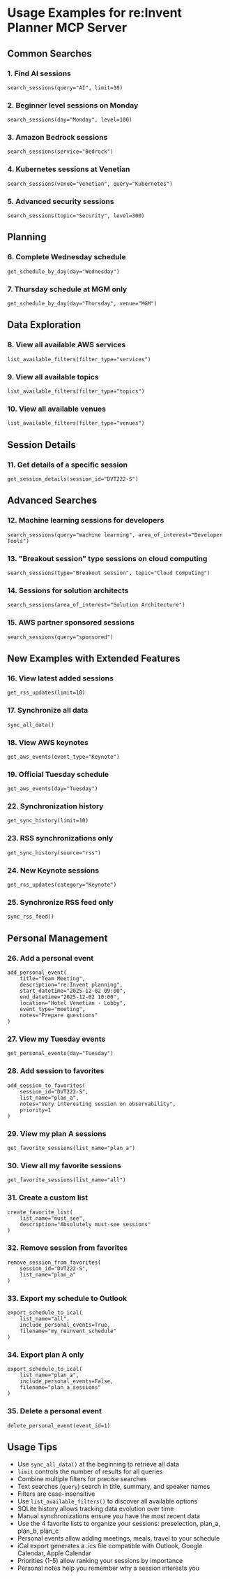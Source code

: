 # Usage Examples for re:Invent Planner MCP Server

## Common Searches

### 1. Find AI sessions
```
search_sessions(query="AI", limit=10)
```

### 2. Beginner level sessions on Monday
```
search_sessions(day="Monday", level=100)
```

### 3. Amazon Bedrock sessions
```
search_sessions(service="Bedrock")
```

### 4. Kubernetes sessions at Venetian
```
search_sessions(venue="Venetian", query="Kubernetes")
```

### 5. Advanced security sessions
```
search_sessions(topic="Security", level=300)
```

## Planning

### 6. Complete Wednesday schedule
```
get_schedule_by_day(day="Wednesday")
```

### 7. Thursday schedule at MGM only
```
get_schedule_by_day(day="Thursday", venue="MGM")
```

## Data Exploration

### 8. View all available AWS services
```
list_available_filters(filter_type="services")
```

### 9. View all available topics
```
list_available_filters(filter_type="topics")
```

### 10. View all available venues
```
list_available_filters(filter_type="venues")
```

## Session Details

### 11. Get details of a specific session
```
get_session_details(session_id="DVT222-S")
```

## Advanced Searches

### 12. Machine learning sessions for developers
```
search_sessions(query="machine learning", area_of_interest="Developer Tools")
```

### 13. "Breakout session" type sessions on cloud computing
```
search_sessions(type="Breakout session", topic="Cloud Computing")
```

### 14. Sessions for solution architects
```
search_sessions(area_of_interest="Solution Architecture")
```

### 15. AWS partner sponsored sessions
```
search_sessions(query="sponsored")
```

## New Examples with Extended Features

### 16. View latest added sessions
```
get_rss_updates(limit=10)
```

### 17. Synchronize all data
```
sync_all_data()
```

### 18. View AWS keynotes
```
get_aws_events(event_type="Keynote")
```

### 19. Official Tuesday schedule
```
get_aws_events(day="Tuesday")
```



### 22. Synchronization history
```
get_sync_history(limit=10)
```

### 23. RSS synchronizations only
```
get_sync_history(source="rss")
```

### 24. New Keynote sessions
```
get_rss_updates(category="Keynote")
```

### 25. Synchronize RSS feed only
```
sync_rss_feed()
```

## Personal Management

### 26. Add a personal event
```
add_personal_event(
    title="Team Meeting",
    description="re:Invent planning",
    start_datetime="2025-12-02 09:00",
    end_datetime="2025-12-02 10:00",
    location="Hotel Venetian - Lobby",
    event_type="meeting",
    notes="Prepare questions"
)
```

### 27. View my Tuesday events
```
get_personal_events(day="Tuesday")
```

### 28. Add session to favorites
```
add_session_to_favorites(
    session_id="DVT222-S",
    list_name="plan_a",
    notes="Very interesting session on observability",
    priority=1
)
```

### 29. View my plan A sessions
```
get_favorite_sessions(list_name="plan_a")
```

### 30. View all my favorite sessions
```
get_favorite_sessions(list_name="all")
```

### 31. Create a custom list
```
create_favorite_list(
    list_name="must_see",
    description="Absolutely must-see sessions"
)
```

### 32. Remove session from favorites
```
remove_session_from_favorites(
    session_id="DVT222-S",
    list_name="plan_a"
)
```

### 33. Export my schedule to Outlook
```
export_schedule_to_ical(
    list_name="all",
    include_personal_events=True,
    filename="my_reinvent_schedule"
)
```

### 34. Export plan A only
```
export_schedule_to_ical(
    list_name="plan_a",
    include_personal_events=False,
    filename="plan_a_sessions"
)
```

### 35. Delete a personal event
```
delete_personal_event(event_id=1)
```

## Usage Tips

- Use `sync_all_data()` at the beginning to retrieve all data
- `limit` controls the number of results for all queries
- Combine multiple filters for precise searches
- Text searches (`query`) search in title, summary, and speaker names
- Filters are case-insensitive
- Use `list_available_filters()` to discover all available options
- SQLite history allows tracking data evolution over time
- Manual synchronizations ensure you have the most recent data
- Use the 4 favorite lists to organize your sessions: preselection, plan_a, plan_b, plan_c
- Personal events allow adding meetings, meals, travel to your schedule
- iCal export generates a .ics file compatible with Outlook, Google Calendar, Apple Calendar
- Priorities (1-5) allow ranking your sessions by importance
- Personal notes help you remember why a session interests you
